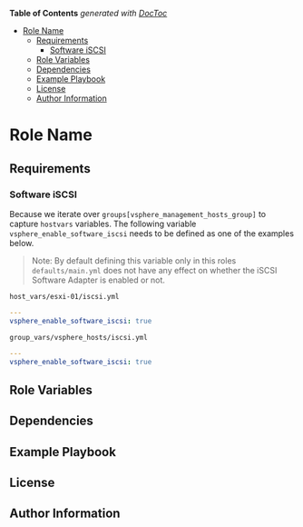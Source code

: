 <!-- START doctoc generated TOC please keep comment here to allow auto update -->
<!-- DON'T EDIT THIS SECTION, INSTEAD RE-RUN doctoc TO UPDATE -->
**Table of Contents**  *generated with [DocToc](https://github.com/thlorenz/doctoc)*

- [Role Name](#role-name)
  - [Requirements](#requirements)
    - [Software iSCSI](#software-iscsi)
  - [Role Variables](#role-variables)
  - [Dependencies](#dependencies)
  - [Example Playbook](#example-playbook)
  - [License](#license)
  - [Author Information](#author-information)

<!-- END doctoc generated TOC please keep comment here to allow auto update -->

# Role Name

## Requirements

### Software iSCSI

Because we iterate over `groups[vsphere_management_hosts_group]` to capture
`hostvars` variables. The following variable `vsphere_enable_software_iscsi`
needs to be defined as one of the examples below.

> Note: By default defining this variable only in this roles `defaults/main.yml`
> does not have any effect on whether the iSCSI Software Adapter is enabled or
> not.

`host_vars/esxi-01/iscsi.yml`

```yaml
---
vsphere_enable_software_iscsi: true
```

`group_vars/vsphere_hosts/iscsi.yml`

```yaml
---
vsphere_enable_software_iscsi: true
```

## Role Variables

## Dependencies

## Example Playbook

## License

## Author Information
